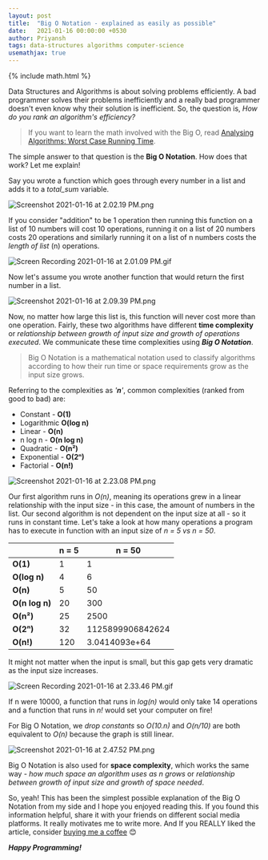 ```yaml
---
layout: post
title:  "Big O Notation - explained as easily as possible"
date:   2021-01-16 00:00:00 +0530
author: Priyansh
tags: data-structures algorithms computer-science
usemathjax: true
---
```

{% include math.html %}

Data Structures and Algorithms is about solving problems efficiently. A bad programmer solves their problems inefficiently and a really bad programmer doesn't even know why their solution is inefficient. So, the question is, *How do you rank an algorithm's efficiency?*

> If you want to learn the math involved with the Big O, read  [Analysing Algorithms: Worst Case Running Time](../2021-01-22/analysing-algorithms-worst-case-running-time).

The simple answer to that question is the **Big O Notation**. How does that work? Let me explain!

Say you wrote a function which goes through every number in a list and adds it to a *total_sum* variable.

![Screenshot 2021-01-16 at 2.02.19 PM.png](https://cdn.hashnode.com/res/hashnode/image/upload/v1610785957976/1d53AER34.png)

If you consider "addition" to be 1 operation then running this function on a list of 10 numbers will cost 10 operations, running it on a list of 20 numbers costs 20 operations  and similarly running it on a list of n numbers costs the *length of list* (n) operations.

![Screen Recording 2021-01-16 at 2.01.09 PM.gif](https://cdn.hashnode.com/res/hashnode/image/upload/v1610786373466/WWOOmyjH9.gif)

Now let's assume you wrote another function that would return the first number in a list.

![Screenshot 2021-01-16 at 2.09.39 PM.png](https://cdn.hashnode.com/res/hashnode/image/upload/v1610786595803/WcObNzV40.png)

Now, no matter how large this list is, this function will never cost more than one operation. Fairly, these two algorithms have different **time complexity** or *relationship between growth of input size and growth of operations executed*. We communicate these time complexities using ***Big O Notation***.

> Big O Notation is a mathematical notation used to classify algorithms according to how their run time or space requirements grow as the input size grows.

Referring to the complexities as *'**n**'*, common complexities (ranked from good to bad) are:

- Constant - **O(1)**
- Logarithmic **O(log n)**
- Linear - **O(n)**
- n log n - **O(n log n)**
- Quadratic - **O(n²)**
- Exponential - **O(2ⁿ)**
- Factorial - **O(n!)**

![Screenshot 2021-01-16 at 2.23.08 PM.png](https://cdn.hashnode.com/res/hashnode/image/upload/v1610787546688/SufUcCJVY.png)

Our first algorithm runs in *O(n)*, meaning its operations grew in a linear relationship with the input size - in this case, the amount of numbers in the list. Our second algorithm is not dependent on the input size at all  - so it runs in constant time. 
Let's take a look at how many operations a program has to execute in function with an input size of *n = 5 vs n = 50*.

|                | n = 5 | n = 50           |
|----------------|-------|------------------|
| **O(1)**       | 1     | 1                |
| **O(log n)**   | 4     | 6                |
| **O(n)**       | 5     | 50               |
| **O(n log n)** | 20    | 300              |
| **O(n²)**      | 25    | 2500             |
| **O(2ⁿ)**      | 32    | 1125899906842624 |
| **O(n!)**      | 120   | 3.0414093e+64    |

It might not matter when the input is small, but this gap gets very dramatic as the input size increases. 

![Screen Recording 2021-01-16 at 2.33.46 PM.gif](https://cdn.hashnode.com/res/hashnode/image/upload/v1610788579877/ejJP5RkiF.gif)

If n were 10000, a function that runs in *log(n)* would only take 14 operations and a function that runs in *n!* would set your computer on fire!

For Big O Notation, we *drop constants* so *O(10.n)* and *O(n/10)* are both equivalent to *O(n)* because the graph is still linear. 

![Screenshot 2021-01-16 at 2.47.52 PM.png](https://cdn.hashnode.com/res/hashnode/image/upload/v1610788828910/JYXeRjI-G.png)

Big O Notation is also used for **space complexity**, which works the same way - *how much space an algorithm uses as n grows* or *relationship between growth of input size and growth of space needed*.

So, yeah! This has been the simplest possible explanation of the Big O Notation from my side and I hope you enjoyed reading this. If you found this information helpful, share it with your friends on different social media platforms. It really motivates me to write more. And If you REALLY liked the article, consider [buying me a coffee](https://ko-fi.com/luciferreeves) 😊

***Happy Programming!***
